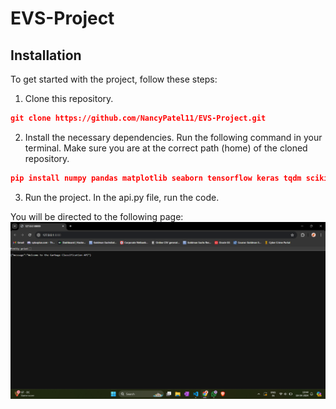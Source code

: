 # EVS-Project

## Installation

To get started with the project, follow these steps:
1. Clone this repository.
```json
git clone https://github.com/NancyPatel11/EVS-Project.git
```

2. Install the necessary dependencies.
Run the following command in your terminal. Make sure you are at the correct path (home) of the cloned repository.
```json
pip install numpy pandas matplotlib seaborn tensorflow keras tqdm scikit-learn fastapi uvicorn glob math os warnings io pillow 
```

3. Run the project.
In the api.py file, run the code. 

You will be directed to the following page:
![alt text](/api_trial/1.png)

